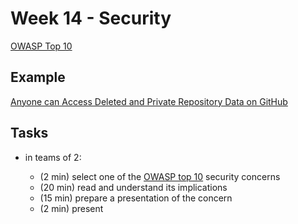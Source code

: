 # Week 14 - Security

[OWASP Top 10](https://owasp.org/Top10/)

## Example

[Anyone can Access Deleted and Private Repository Data on GitHub](https://trufflesecurity.com/blog/anyone-can-access-deleted-and-private-repo-data-github)

## Tasks

- in teams of 2:

    - (2 min) select one of the [OWASP top 10](https://owasp.org/Top10/) security concerns
    - (20 min) read and understand its implications
    - (15 min) prepare a presentation of the concern
    - (2 min) present
